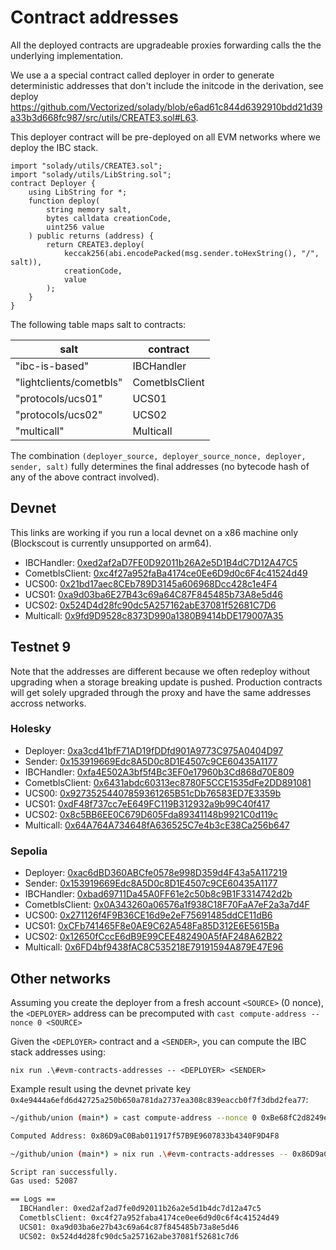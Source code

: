 # Contract addresses

All the deployed contracts are upgradeable proxies forwarding calls the the underlying implementation.

We use a a special contract called deployer in order to generate deterministic addresses that don't include the initcode in the derivation, see deploy https://github.com/Vectorized/solady/blob/e6ad61c844d6392910bdd21d39a33b3d668fc987/src/utils/CREATE3.sol#L63.

This deployer contract will be pre-deployed on all EVM networks where we deploy the IBC stack.

```solidity
import "solady/utils/CREATE3.sol";
import "solady/utils/LibString.sol";
contract Deployer {
    using LibString for *;
    function deploy(
        string memory salt,
        bytes calldata creationCode,
        uint256 value
    ) public returns (address) {
        return CREATE3.deploy(
            keccak256(abi.encodePacked(msg.sender.toHexString(), "/", salt)),
            creationCode,
            value
        );
    }
}
```

The following table maps salt to contracts:

| salt                    | contract       |
| ----------------------- | -------------- |
| "ibc-is-based"          | IBCHandler     |
| "lightclients/cometbls" | CometblsClient |
| "protocols/ucs01"       | UCS01          |
| "protocols/ucs02"       | UCS02          |
| "multicall"             | Multicall      |

The combination `(deployer_source, deployer_source_nonce, deployer, sender, salt)` fully determines the final addresses (no bytecode hash of any of the above contract involved).

## Devnet

This links are working if you run a local devnet on a x86 machine only (Blockscout is currently unsupported on arm64).

- IBCHandler: [0xed2af2aD7FE0D92011b26A2e5D1B4dC7D12A47C5](http://localhost/address/0xed2af2aD7FE0D92011b26A2e5D1B4dC7D12A47C5)
- CometblsClient: [0xc4f27a952faBa4174ce0Ee6D9d0c6F4c41524d49](http://localhost/address/0xc4f27a952faBa4174ce0Ee6D9d0c6F4c41524d49)
- UCS00: [0x21bd17aec8CEb789D3145a606968Dcc428c1e4F4](http://localhost/address/0x21bd17aec8CEb789D3145a606968Dcc428c1e4F4)
- UCS01: [0xa9d03ba6E27B43c69a64C87F845485b73A8e5d46](http://localhost/address/0xa9d03ba6E27B43c69a64C87F845485b73A8e5d46)
- UCS02: [0x524D4d28fc90dc5A257162abE37081f52681C7D6](http://localhost/address/0x524D4d28fc90dc5A257162abE37081f52681C7D6)
- Multicall: [0x9fd9D9528c8373D990a1380B9414bDE179007A35](http://localhost/address/0x9fd9D9528c8373D990a1380B9414bDE179007A35)

## Testnet 9

Note that the addresses are different because we often redeploy without upgrading when a storage breaking update is pushed.
Production contracts will get solely upgraded through the proxy and have the same addresses accross networks.

### Holesky

- Deployer: [0xa3cd41bfF71AD19fDDfd901A9773C975A0404D97](https://eth-holesky.blockscout.com/address/0xa3cd41bfF71AD19fDDfd901A9773C975A0404D97)
- Sender: [0x153919669Edc8A5D0c8D1E4507c9CE60435A1177](https://eth-holesky.blockscout.com/address/0x153919669Edc8A5D0c8D1E4507c9CE60435A1177)
- IBCHandler: [0xfa4E502A3bf5f4Bc3EF0e17960b3Cd868d70E809](https://eth-holesky.blockscout.com/address/0xfa4E502A3bf5f4Bc3EF0e17960b3Cd868d70E809)
- CometblsClient: [0x6431abdc60313ec8780F5CCE1535dFe2DD891081](https://eth-holesky.blockscout.com/address/0x6431abdc60313ec8780F5CCE1535dFe2DD891081)
- UCS00: [0x92735254407859361265B51cDb76583ED7E3359b](https://eth-holesky.blockscout.com/address/0x92735254407859361265B51cDb76583ED7E3359b)
- UCS01: [0xdF48f737cc7eE649FC119B312932a9b99C40f417](https://eth-holesky.blockscout.com/address/0xdF48f737cc7eE649FC119B312932a9b99C40f417)
- UCS02: [0x8c5BB6EE0C679D605Fda89341148b9921C0d119c](https://eth-holesky.blockscout.com/address/address/0x8c5BB6EE0C679D605Fda89341148b9921C0d119c)
- Multicall: [0x64A764A734648fA636525C7e4b3cE38Ca256b647](https://eth-holesky.blockscout.com/address/address/0x64A764A734648fA636525C7e4b3cE38Ca256b647)

### Sepolia

- Deployer: [0xac6dBD360ABCfe0578e998D359d4F43a5A117219](https://eth-sepolia.blockscout.com/address/0xac6dBD360ABCfe0578e998D359d4F43a5A117219)
- Sender: [0x153919669Edc8A5D0c8D1E4507c9CE60435A1177](https://eth-sepolia.blockscout.com/address/0x153919669Edc8A5D0c8D1E4507c9CE60435A1177)
- IBCHandler: [0xbad69711Da45A0FF61e2c50b8c9B1F3314742d2b](https://eth-sepolia.blockscout.com/address/0xbad69711Da45A0FF61e2c50b8c9B1F3314742d2b)
- CometblsClient: [0x0A343260a06576a1f938C18F70FaA7eF2a3a7d4F](https://eth-sepolia.blockscout.com/address/0x0A343260a06576a1f938C18F70FaA7eF2a3a7d4F)
- UCS00: [0x271126f4F9B36CE16d9e2eF75691485ddCE11dB6](https://eth-sepolia.blockscout.com/address/0x271126f4F9B36CE16d9e2eF75691485ddCE11dB6)
- UCS01: [0xCFb741465F8e0AE9C62A548Fa85D312E6E5615Ba](https://eth-sepolia.blockscout.com/address/0xCFb741465F8e0AE9C62A548Fa85D312E6E5615Ba)
- UCS02: [0x12650fCccE6dB9E99CEE482490A5fAF248A62B22](https://eth-sepolia.blockscout.com/address/0x12650fCccE6dB9E99CEE482490A5fAF248A62B22)
- Multicall: [0x6FD4bf9438fAC8C535218E79191594A879E47E96](https://eth-sepolia.blockscout.com/address/0x6FD4bf9438fAC8C535218E79191594A879E47E96)

## Other networks

Assuming you create the deployer from a fresh account `<SOURCE>` (0 nonce), the `<DEPLOYER>` address can be precomputed with `cast compute-address --nonce 0 <SOURCE>`

Given the `<DEPLOYER>` contract and a `<SENDER>`, you can compute the IBC stack addresses using:

`nix run .\#evm-contracts-addresses -- <DEPLOYER> <SENDER>`

Example result using the devnet private key `0x4e9444a6efd6d42725a250b650a781da2737ea308c839eaccb0f7f3dbd2fea77`:

```sh
~/github/union (main*) » cast compute-address --nonce 0 0xBe68fC2d8249eb60bfCf0e71D5A0d2F2e292c4eD

Computed Address: 0x86D9aC0Bab011917f57B9E9607833b4340F9D4F8
```

```sh
~/github/union (main*) » nix run .\#evm-contracts-addresses -- 0x86D9aC0Bab011917f57B9E9607833b4340F9D4F8 0xBe68fC2d8249eb60bfCf0e71D5A0d2F2e292c4eD

Script ran successfully.
Gas used: 52087

== Logs ==
  IBCHandler: 0xed2af2ad7fe0d92011b26a2e5d1b4dc7d12a47c5
  CometblsClient: 0xc4f27a952faba4174ce0ee6d9d0c6f4c41524d49
  UCS01: 0xa9d03ba6e27b43c69a64c87f845485b73a8e5d46
  UCS02: 0x524d4d28fc90dc5a257162abe37081f52681c7d6
```
